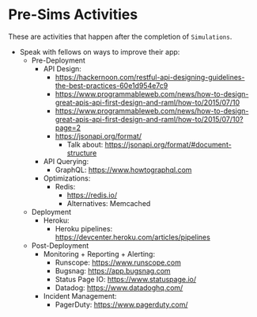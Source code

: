 # Pre-Sims Activities

These are activities that happen after the completion of `Simulations`.

* Speak with fellows on ways to improve their app:
    * Pre-Deployment
        * API Design:
            * https://hackernoon.com/restful-api-designing-guidelines-the-best-practices-60e1d954e7c9
            * https://www.programmableweb.com/news/how-to-design-great-apis-api-first-design-and-raml/how-to/2015/07/10
            * https://www.programmableweb.com/news/how-to-design-great-apis-api-first-design-and-raml/how-to/2015/07/10?page=2
            * https://jsonapi.org/format/
                * Talk about: https://jsonapi.org/format/#document-structure
        * API Querying:
            * GraphQL: https://www.howtographql.com
        * Optimizations:
            * Redis:
                * https://redis.io/
                * Alternatives: Memcached
    * Deployment
        * Heroku:
            * Heroku pipelines: https://devcenter.heroku.com/articles/pipelines
    * Post-Deployment
        * Monitoring + Reporting + Alerting:
            * Runscope: https://www.runscope.com
            * Bugsnag: https://app.bugsnag.com
            * Status Page IO: https://www.statuspage.io/ 
            * Datadog: https://www.datadoghq.com/
        * Incident Management:
            * PagerDuty: https://www.pagerduty.com/
